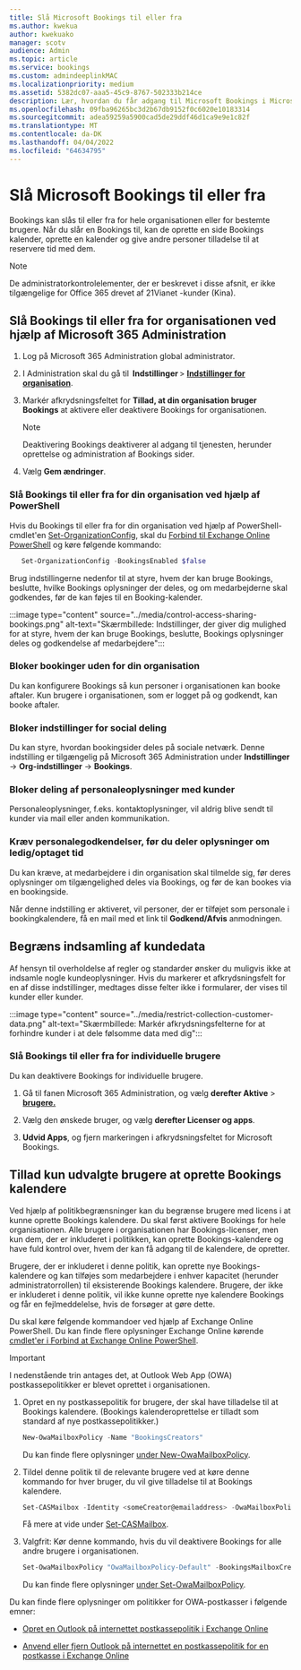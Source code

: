 ```yaml
---
title: Slå Microsoft Bookings til eller fra
ms.author: kwekua
author: kwekuako
manager: scotv
audience: Admin
ms.topic: article
ms.service: bookings
ms.custom: admindeeplinkMAC
ms.localizationpriority: medium
ms.assetid: 5382dc07-aaa5-45c9-8767-502333b214ce
description: Lær, hvordan du får adgang til Microsoft Bookings i Microsoft 365.
ms.openlocfilehash: 09fba96265bc3d2b67db9152f0c6020e10183314
ms.sourcegitcommit: adea59259a5900cad5de29ddf46d1ca9e9e1c82f
ms.translationtype: MT
ms.contentlocale: da-DK
ms.lasthandoff: 04/04/2022
ms.locfileid: "64634795"
---
```

# <a name="turn-microsoft-bookings-on-or-off"></a>Slå Microsoft Bookings til eller fra

Bookings kan slås til eller fra for hele organisationen eller for bestemte brugere. Når du slår en Bookings til, kan de oprette en side Bookings kalender, oprette en kalender og give andre personer tilladelse til at reservere tid med dem.

> [!NOTE]
> De administratorkontrolelementer, der er beskrevet i disse afsnit, er ikke tilgængelige for Office 365 drevet af 21Vianet -kunder (Kina).

## <a name="turn-bookings-on-or-off-for-your-organization-using-the-microsoft-365-admin-center"></a>Slå Bookings til eller fra for organisationen ved hjælp af Microsoft 365 Administration

1. Log på Microsoft 365 Administration global administrator.

2. I Administration skal du gå til  **Indstillinger** \> <a href="https://go.microsoft.com/fwlink/p/?linkid=2053743" target="_blank">**Indstillinger for organisation**</a>.

3. Markér afkrydsningsfeltet for **Tillad, at din organisation bruger Bookings** at aktivere eller deaktivere Bookings for organisationen.

   > [!NOTE]
   > Deaktivering Bookings deaktiverer al adgang til tjenesten, herunder oprettelse og administration af Bookings sider.

4. Vælg **Gem ændringer**.

### <a name="turn-bookings-on-or-off-for-your-organization-using-powershell"></a>Slå Bookings til eller fra for din organisation ved hjælp af PowerShell

Hvis du Bookings til eller fra for din organisation ved hjælp af PowerShell-cmdlet'en [Set-OrganizationConfig](/powershell/module/exchange/set-organizationconfig), skal du [Forbind til Exchange Online PowerShell](/powershell/exchange/connect-to-exchange-online-powershell) og køre følgende kommando:

```PowerShell
   Set-OrganizationConfig -BookingsEnabled $false
```

Brug indstillingerne nedenfor til at styre, hvem der kan bruge Bookings, beslutte, hvilke Bookings oplysninger der deles, og om medarbejderne skal godkendes, før de kan føjes til en Booking-kalender.

:::image type="content" source="../media/control-access-sharing-bookings.png" alt-text="Skærmbillede: Indstillinger, der giver dig mulighed for at styre, hvem der kan bruge Bookings, beslutte, Bookings oplysninger deles og godkendelse af medarbejdere":::

### <a name="block-bookings-from-outside-your-organization"></a>Bloker bookinger uden for din organisation

Du kan konfigurere Bookings så kun personer i organisationen kan booke aftaler. Kun brugere i organisationen, som er logget på og godkendt, kan booke aftaler.

### <a name="block-social-sharing-options"></a>Bloker indstillinger for social deling

Du kan styre, hvordan bookingsider deles på sociale netværk. Denne indstilling er tilgængelig på Microsoft 365 Administration under **Indstillinger** ->  **Org-indstillinger** ->  **Bookings**.

### <a name="block-sharing-staff-details-with-customers"></a>Bloker deling af personaleoplysninger med kunder

Personaleoplysninger, f.eks. kontaktoplysninger, vil aldrig blive sendt til kunder via mail eller anden kommunikation.

### <a name="require-staff-approvals-before-sharing-freebusy-information"></a>Kræv personalegodkendelser, før du deler oplysninger om ledig/optaget tid

Du kan kræve, at medarbejdere i din organisation skal tilmelde sig, før deres oplysninger om tilgængelighed deles via Bookings, og før de kan bookes via en bookingside.

Når denne indstilling er aktiveret, vil personer, der er tilføjet som personale i bookingkalendere, få en mail med et link til **Godkend/Afvis** anmodningen.

## <a name="restrict-collection-of-customer-data"></a>Begræns indsamling af kundedata

Af hensyn til overholdelse af regler og standarder ønsker du muligvis ikke at indsamle nogle kundeoplysninger. Hvis du markerer et afkrydsningsfelt for en af disse indstillinger, medtages disse felter ikke i formularer, der vises til kunder eller kunder.

:::image type="content" source="../media/restrict-collection-customer-data.png" alt-text="Skærmbillede: Markér afkrydsningsfelterne for at forhindre kunder i at dele følsomme data med dig":::

### <a name="turn-bookings-on-or-off-for-individual-users"></a>Slå Bookings til eller fra for individuelle brugere

Du kan deaktivere Bookings for individuelle brugere.

1. Gå til fanen Microsoft 365 Administration, og vælg **derefter Aktive** \> <a href="https://go.microsoft.com/fwlink/p/?linkid=834822" target="_blank">**brugere.**</a>

1. Vælg den ønskede bruger, og vælg **derefter Licenser og apps**.

1. **Udvid Apps**, og fjern markeringen i afkrydsningsfeltet for Microsoft Bookings.

## <a name="allow-only-selected-users-to-create-bookings-calendars"></a>Tillad kun udvalgte brugere at oprette Bookings kalendere

Ved hjælp af politikbegrænsninger kan du begrænse brugere med licens i at kunne oprette Bookings kalendere. Du skal først aktivere Bookings for hele organisationen. Alle brugere i organisationen har Bookings-licenser, men kun dem, der er inkluderet i politikken, kan oprette Bookings-kalendere og have fuld kontrol over, hvem der kan få adgang til de kalendere, de opretter.

Brugere, der er inkluderet i denne politik, kan oprette nye Bookings-kalendere og kan tilføjes som medarbejdere i enhver kapacitet (herunder administratorrollen) til eksisterende Bookings kalendere. Brugere, der ikke er inkluderet i denne politik, vil ikke kunne oprette nye kalendere Bookings og får en fejlmeddelelse, hvis de forsøger at gøre dette.

Du skal køre følgende kommandoer ved hjælp af Exchange Online PowerShell. Du kan finde flere oplysninger Exchange Online kørende [cmdlet'er i Forbind at Exchange Online PowerShell](/powershell/exchange/connect-to-exchange-online-powershell).

> [!IMPORTANT]
> I nedenstående trin antages det, at Outlook Web App (OWA) postkassepolitikker er blevet oprettet i organisationen.

1. Opret en ny postkassepolitik for brugere, der skal have tilladelse til at Bookings kalendere. (Bookings kalenderoprettelse er tilladt som standard af nye postkassepolitikker.)

   ```PowerShell
   New-OwaMailboxPolicy -Name "BookingsCreators"
   ```

   Du kan finde flere oplysninger [under New-OwaMailboxPolicy](/powershell/module/exchange/new-owamailboxpolicy).

2. Tildel denne politik til de relevante brugere ved at køre denne kommando for hver bruger, du vil give tilladelse til at Bookings kalendere.

   ```PowerShell
   Set-CASMailbox -Identity <someCreator@emailaddress> -OwaMailboxPolicy "BookingsCreators"
   ```

   Få mere at vide under [Set-CASMailbox](/powershell/module/exchange/set-casmailbox).

3. Valgfrit: Kør denne kommando, hvis du vil deaktivere Bookings for alle andre brugere i organisationen.

   ```PowerShell
   Set-OwaMailboxPolicy "OwaMailboxPolicy-Default" -BookingsMailboxCreationEnabled:$false
   ```

   Du kan finde flere oplysninger [under Set-OwaMailboxPolicy](/powershell/module/exchange/set-owamailboxpolicy).

Du kan finde flere oplysninger om politikker for OWA-postkasser i følgende emner:

- [Opret en Outlook på internettet postkassepolitik i Exchange Online](/exchange/clients-and-mobile-in-exchange-online/outlook-on-the-web/create-outlook-web-app-mailbox-policy)

- [Anvend eller fjern Outlook på internettet en postkassepolitik for en postkasse i Exchange Online](/exchange/clients-and-mobile-in-exchange-online/outlook-on-the-web/create-outlook-web-app-mailbox-policy)
